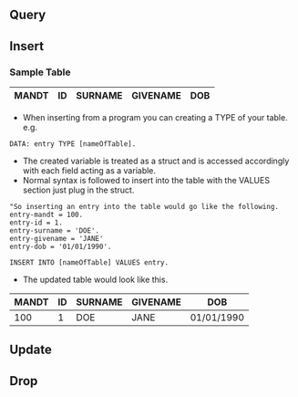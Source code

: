 ## Query

## Insert
### Sample Table
|MANDT|ID|SURNAME|GIVENAME|DOB|
|-----|--|-------|--------|---|

* When inserting from a program you can creating a TYPE of your table. e.g.
```ABAP
DATA: entry TYPE [nameOfTable].
```
* The created variable is treated as a struct and is accessed accordingly with each field acting
as a variable.
* Normal syntax is followed to insert into the table with the VALUES section just plug in the struct.

```ABAP
"So inserting an entry into the table would go like the following.
entry-mandt = 100.
entry-id = 1.
entry-surname = 'DOE'.
entry-givename = 'JANE'
entry-dob = '01/01/1990'.

INSERT INTO [nameOfTable] VALUES entry.
```
* The updated table would look like this.

|MANDT|ID|SURNAME|GIVENAME|DOB|
|-----|--|-------|--------|---|
| 100|1|DOE|JANE| 01/01/1990|

## Update

## Drop
